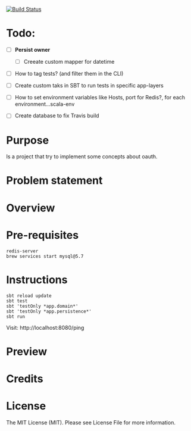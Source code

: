 
[![Build Status](https://travis-ci.org/tatitati/HTTP_AKKA_project.svg?branch=master)](https://travis-ci.org/tatitati/HTTP_AKKA_project)


# Todo:

- [ ] **Persist owner**

    - [ ] Creeate custom mapper for datetime

- [ ] How to tag tests? (and filter them in the CLI)

- [ ] Create custom taks in SBT to run tests in specific app-layers

- [ ] How to set environment variables like Hosts, port for Redis?, for each environment...scala-env
- [ ] Create database to fix Travis build


# Purpose

Is a project that try to implement some concepts about oauth.

# Problem statement


# Overview


# Pre-requisites

```
redis-server
brew services start mysql@5.7
```

# Instructions

```
sbt reload update
sbt test
sbt 'testOnly *app.domain*'
sbt 'testOnly *app.persistence*'
sbt run
```

Visit: http://localhost:8080/ping

# Preview


# Credits

# License

The MIT License (MIT). Please see License File for more information.
 



